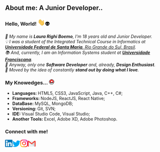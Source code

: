 <!-- Guardar p quando eu fizer meu octo ;) 
<img align="right" alt="PC GIF" src="https://github.com/LauraBoemo/LauraBoemo/blob/main/LauraGifImagem/PC.gif" width="140" /> 
 -->

## About me: A Junior Developer..
### **Hello, World!** <img src="https://github.com/LauraBoemo/LauraBoemo/blob/main/LauraGifImagem/Hi.gif" width="24px">👽
<p>
  <em>
    🎀 My name is <b>Laura Righi Boemo</b>, I'm 18 years old and Junior Developer. </br>💡  I was a student of the Integrated Technical Course in Informatics at <a href="https://www.ufsm.br/"> <b>Universidade Federal de Santa Maria</b>, Rio Grande do Sul, Brasil</a>.</br>📚  And, currently, I am an Information Systems student at <a href="https://www.ufn.edu.br/"> <b>Universidade Franciscana</b></a>. </br>👾  Anyway, only one <b>Software Developer</b> and, already, <b>Design Enthusiast</b>. </br>🚀  Moved by the idea of constantly <b>stand out by doing what I love</b>.</br>
  </em>  
</p>

### My Knowedges... <img src="https://github.com/LauraBoemo/LauraBoemo/blob/main/LauraGifImagem/powerup.gif" width="17px">
- <b>Languages: </b>HTML5, CSS3, JavaScript, Java, C++, C#;<br>
- <b>Frameworks: </b>NodeJS, ReactJS, React Native;<br>
- <b>DataBase: </b>MySQL, MongoDB;<br>
- <b>Versioning: </b>Git, SVN;<br>
- <b>IDE: </b>Visual Studio Code, Visual Studio;<br>
- <b>Another Tools: </b>Excel, Adobe XD, Adobe Photoshop.<br>

### Connect with me!&nbsp; 
<a href="https://www.linkedin.com/in/laura-boemo-956b92193/">
    <img align="left" alt="Laura Boemo | Linkedin" width="24px" src="https://github.com/LauraBoemo/LauraBoemo/blob/main/LauraGifImagem/Linkedin.svg" />
  </a> &nbsp;&nbsp;
  <a href="https://twitter.com/LauraBoemo">
    <img align="left" alt="Laura Boemo | Twitter" width="26px" src="https://github.com/LauraBoemo/LauraBoemo/blob/main/LauraGifImagem/Twitter.svg" />
  </a> &nbsp;&nbsp;
  <a href="https://www.instagram.com/lauraboemo/">
    <img align="left" alt="Laura Boemo | Instagram" width="24px" src="https://github.com/LauraBoemo/LauraBoemo/blob/main/LauraGifImagem/Instagram.svg" />
  </a> &nbsp;&nbsp;
  <a href="mailto:lauraboemo@gmail.com">
    <img align="left" alt="Laura Boemo | Gmail" width="26px" src="https://github.com/LauraBoemo/LauraBoemo/blob/main/LauraGifImagem/Gmail.svg" />
  </a>

<!-- Pra quando eu tiver um Stats decente :D>
<h1 align="center">
<img alt="LauraB" src="https://github-readme-stats.vercel.app/api?username=LauraBoemo&show_icons=true&hide_border=true" />
</h1>
  




